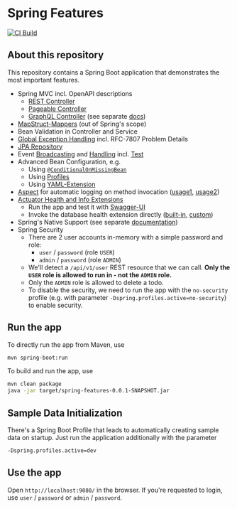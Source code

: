 # Spring Features

[![CI Build](https://github.com/ueberfuhr-trainings/spring-features/actions/workflows/ci.yml/badge.svg)](https://github.com/ueberfuhr-trainings/spring-features/actions/workflows/ci.yml)

## About this repository

This repository contains a Spring Boot application that demonstrates the most important features.

 - Spring MVC incl. OpenAPI descriptions
   - [REST Controller](src/main/java/de/samples/todos/boundary/TodosController.java)
   - [Pageable Controller](src/main/java/de/samples/todos/boundary/pageable/PageableTodosController.java)
   - [GraphQL Controller](src/main/java/de/samples/todos/boundary/graphql/GraphQlTodosController.java)
     (see separate [docs](docs/graphql/index.md))
 - [MapStruct-Mappers](src/main/java/de/samples/todos/boundary/TodoDtoMapper.java) (out of Spring's scope)
 - Bean Validation in Controller and Service
 - [Global Exception Handling](src/main/java/de/samples/todos/boundary/GlobalExceptionHandler.java)
   incl. RFC-7807 Problem Details
 - [JPA Repository](src/main/java/de/samples/todos/persistence/TodosRepository.java)
 - Event [Broadcasting](src/main/java/de/samples/todos/domain/TodosService.java)
   and [Handling](src/main/java/de/samples/todos/domain/TodoChangedEventLogger.java)
   incl. [Test](src/test/java/de/samples/todos/domain/TodosChangedEventPublishingTest.java)
 - Advanced Bean Configuration, e.g.
   - Using [`@ConditionalOnMissingBean`](src/main/java/de/samples/todos/domain/TodosSinkInMemoryImpl.java)
   - Using [Profiles](src/main/java/de/samples/todos/boundary/HelloWorldController.java)
   - Using [YAML-Extension](src/main/java/de/samples/todos/shared/config/ApplicationConfiguration.java)
 - [Aspect](src/main/java/de/samples/todos/shared/aspects/LogOnInvocationAspect.java)
   for automatic logging on method invocation
   ([usage1](src/main/java/de/samples/todos/persistence/TodosSinkJpaImpl.java),
    [usage2](src/main/java/de/samples/todos/domain/TodosSinkInMemoryImpl.java))
 - [Actuator Health and Info Extensions](src/main/java/de/samples/todos/boundary/config/ActuatorConfiguration.java)
   - Run the app and test it with [Swagger-UI](http://localhost:9080/swagger-ui.html)
   - Invoke the database health extension directly
     ([built-in](http://localhost:9080/actuator/health/db),
      [custom](http://localhost:9080/actuator/health/databaseQueryWorks))
 - Spring's Native Support (see separate [documentation](docs/native/index.md))
 - Spring Security
   - There are 2 user accounts in-memory with a simple password and role:
     - `user` / `password` (role `USER`)
     - `admin` / `password` (role `ADMIN`)
   - We'll detect a `/api/v1/user` REST resource that we can call. **Only the `USER` role is allowed to run in - not the `ADMIN` role.**
   - Only the `ADMIN` role is allowed to delete a todo.
   - To disable the security, we need to run the app with the `no-security` profile (e.g. with parameter `-Dspring.profiles.active=no-security`) to enable
     security.

## Run the app
To directly run the app from Maven, use

```bash
mvn spring-boot:run
```

To build and run the app, use

```bash
mvn clean package
java -jar target/spring-features-0.0.1-SNAPSHOT.jar
```

## Sample Data Initialization

There's a Spring Boot Profile that leads to automatically creating sample data on startup.
Just run the application additionally with the parameter

```bash
-Dspring.profiles.active=dev
```

## Use the app

Open `http://localhost:9080/` in the browser. If you're requested to login,
use `user` / `password` or `admin` / `password`.
